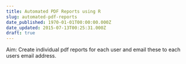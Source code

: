 ```yaml
---
title: Automated PDF Reports using R
slug: automated-pdf-reports
date_published: 1970-01-01T00:00:00.000Z
date_updated: 2015-07-13T00:25:31.000Z
draft: true
---
```


Aim: Create individual pdf reports for each user and email these to each users email address.
